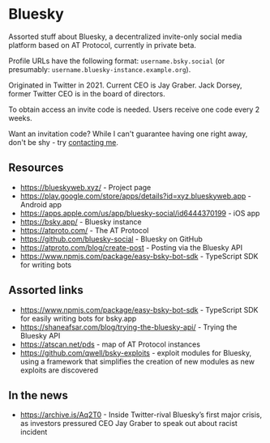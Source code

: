 # Bluesky

Assorted stuff about Bluesky, a decentralized invite-only social media platform based on AT Protocol, currently in private beta.

Profile URLs have the following format: `username.bsky.social` (or presumably: `username.bluesky-instance.example.org`).

Originated in Twitter in 2021. Current CEO is Jay Graber. Jack Dorsey, former Twitter CEO is in the board of directors.

To obtain access an invite code is needed. Users receive one code every 2 weeks.

Want an invitation code? While I can't guarantee having one right away, don't be shy - try [contacting me](https://lukaszwojcik.net/contact/).

## Resources

- https://blueskyweb.xyz/ - Project page
- https://play.google.com/store/apps/details?id=xyz.blueskyweb.app - Android app
- https://apps.apple.com/us/app/bluesky-social/id6444370199 - iOS app
- https://bsky.app/ - Bluesky instance
- https://atproto.com/ - The AT Protocol
- https://github.com/bluesky-social - Bluesky on GitHub
- https://atproto.com/blog/create-post - Posting via the Bluesky API
- https://www.npmjs.com/package/easy-bsky-bot-sdk - TypeScript SDK for writing bots

## Assorted links

- https://www.npmjs.com/package/easy-bsky-bot-sdk - TypeScript SDK for easily writing bots for bsky.app
- https://shaneafsar.com/blog/trying-the-bluesky-api/ - Trying the Bluesky API
- https://atscan.net/pds - map of AT Protocol instances
- https://github.com/qwell/bsky-exploits - exploit modules for Bluesky, using a framework that simplifies the creation of new modules as new exploits are discovered

## In the news

- https://archive.is/Aq2T0 - Inside Twitter-rival Bluesky’s first major crisis, as investors pressured CEO Jay Graber to speak out about racist incident
